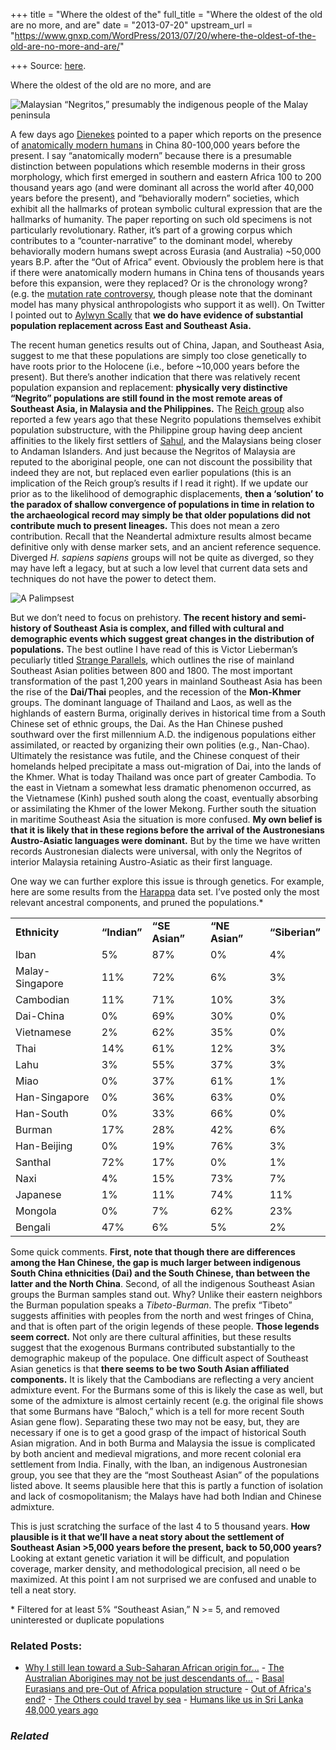 +++
title = "Where the oldest of the"
full_title = "Where the oldest of the old are no more, and are"
date = "2013-07-20"
upstream_url = "https://www.gnxp.com/WordPress/2013/07/20/where-the-oldest-of-the-old-are-no-more-and-are/"

+++
Source: [here](https://www.gnxp.com/WordPress/2013/07/20/where-the-oldest-of-the-old-are-no-more-and-are/).

Where the oldest of the old are no more, and are

![Malaysian “Negritos,” presumably the indigenous people of the Malay peninsula](https://i0.wp.com/blogs.discovermagazine.com/gnxp/files/2013/07/MalaysianNegritos-166x300.png?resize=166%2C300 "MalaysianNegritos")

A few days ago [Dienekes](https://dienekes.blogspot.com/2013/07/81-100-thousand-year-old-modern-humans.html) pointed to a paper which reports on the presence of [anatomically modern humans](http://www.sciencedirect.com/science/article/pii/S004724841300119X) in China 80-100,000 years before the present. I say “anatomically modern” because there is a presumable distinction between populations which resemble moderns in their gross morphology, which first emerged in southern and eastern Africa 100 to 200 thousand years ago (and were dominant all across the world after 40,000 years before the present), and “behaviorally modern” societies, which exhibit all the hallmarks of protean symbolic cultural expression that are the hallmarks of humanity. The paper reporting on such old specimens is not particularly revolutionary. Rather, it’s part of a growing corpus which contributes to a “counter-narrative” to the dominant model, whereby behaviorally modern humans swept across Eurasia (and Australia) \~50,000 years B.P. after the “Out of Africa” event. Obviously the problem here is that if there were anatomically modern humans in China tens of thousands years before this expansion, were they replaced? Or is the chronology wrong? (e.g. the [mutation rate controversy](http://blogs.discovermagazine.com/gnxp/2013/05/human-mutation-unveiled/), though please note that the dominant model has many physical anthropologists who support it as well). On Twitter I pointed out to [Aylwyn Scally](https://twitter.com/aylwyn_scally) that **we do have evidence of substantial population replacement across East and Southeast Asia.**

The recent human genetics results out of China, Japan, and Southeast Asia, suggest to me that these populations are simply too close genetically to have roots prior to the Holocene (i.e., before \~10,000 years before the present). But there’s another indication that there was relatively recent population expansion and replacement: **physically very distinctive “Negrito” populations are still found in the most remote areas of Southeast Asia, in Malaysia and the Philippines.** The [Reich group](http://www.ncbi.nlm.nih.gov/pmc/articles/PMC3188841/) also reported a few years ago that these Negrito populations themselves exhibit population substructure, with the Philippine group having deep ancient affinities to the likely first settlers of [Sahul](https://en.wikipedia.org/wiki/Sahul_Shelf), and the Malaysians being closer to Andaman Islanders. And just because the Negritos of Malaysia are reputed to the aboriginal people, one can not discount the possibility that indeed they are not, but replaced even earlier populations (this is an implication of the Reich group’s results if I read it right). If we update our prior as to the likelihood of demographic displacements, **then a ‘solution’ to the paradox of shallow convergence of populations in time in relation to the archaeological record may simply be that older populations did not contribute much to present lineages.** This does not mean a zero contribution. Recall that the Neandertal admixture results almost became definitive only with dense marker sets, and an ancient reference sequence. Diverged *H. sapiens sapiens* groups will not be quite as diverged, so they may have left a legacy, but at such a low level that current data sets and techniques do not have the power to detect them.

![A Palimpsest](https://i0.wp.com/blogs.discovermagazine.com/gnxp/files/2013/07/220px-Codex_ephremi.jpg?resize=220%2C122 "220px-Codex_ephremi")

But we don’t need to focus on prehistory. **The recent history and semi-history of Southeast Asia is complex, and filled with cultural and demographic events which suggest great changes in the distribution of populations.** The best outline I have read of this is Victor Lieberman’s peculiarly titled [Strange Parallels](https://www.amazon.com/exec/obidos/ASIN/0521800862/geneexpressio-20), which outlines the rise of mainland Southeast Asian polities between 800 and 1800. The most important transformation of the past 1,200 years in mainland Southeast Asia has been the rise of the **Dai/Thai** peoples, and the recession of the **Mon-Khmer** groups. The dominant language of Thailand and Laos, as well as the highlands of eastern Burma, originally derives in historical time from a South Chinese set of ethnic groups, the Dai. As the Han Chinese pushed southward over the first millennium A.D. the indigenous populations either assimilated, or reacted by organizing their own polities (e.g., Nan-Chao). Ultimately the resistance was futile, and the Chinese conquest of their homelands helped precipitate a mass out-migration of Dai, into the lands of the Khmer. What is today Thailand was once part of greater Cambodia. To the east in Vietnam a somewhat less dramatic phenomenon occurred, as the Vietnamese (Kinh) pushed south along the coast, eventually absorbing or assimilating the Khmer of the lower Mekong. Further south the situation in maritime Southeast Asia the situation is more confused. **My own belief is that it is likely that in these regions before the arrival of the Austronesians Austro-Asiatic languages were dominant.** But by the time we have written records Austronesian dialects were universal, with only the Negritos of interior Malaysia retaining Austro-Asiatic as their first language.

One way we can further explore this issue is through genetics. For example, here are some results from the [Harappa](https://docs.google.com/spreadsheet/ccc?key=0AuW3R0Ys-P4HdDhib1M5OE1wWENNb2haUFFWZzNBMEE) data set. I’ve posted only the most relevant ancestral components, and pruned the populations.\*

|                 |              |                |                |                |
|-----------------|--------------|----------------|----------------|----------------|
| **Ethnicity**   | **“Indian”** | **“SE Asian”** | **“NE Asian”** | **“Siberian”** |
| Iban            | 5%           | 87%            | 0%             | 4%             |
| Malay-Singapore | 11%          | 72%            | 6%             | 3%             |
| Cambodian       | 11%          | 71%            | 10%            | 3%             |
| Dai-China       | 0%           | 69%            | 30%            | 0%             |
| Vietnamese      | 2%           | 62%            | 35%            | 0%             |
| Thai            | 14%          | 61%            | 12%            | 3%             |
| Lahu            | 3%           | 55%            | 37%            | 3%             |
| Miao            | 0%           | 37%            | 61%            | 1%             |
| Han-Singapore   | 0%           | 36%            | 63%            | 0%             |
| Han-South       | 0%           | 33%            | 66%            | 0%             |
| Burman          | 17%          | 28%            | 42%            | 6%             |
| Han-Beijing     | 0%           | 19%            | 76%            | 3%             |
| Santhal         | 72%          | 17%            | 0%             | 1%             |
| Naxi            | 4%           | 15%            | 73%            | 7%             |
| Japanese        | 1%           | 11%            | 74%            | 11%            |
| Mongola         | 0%           | 7%             | 62%            | 23%            |
| Bengali         | 47%          | 6%             | 5%             | 2%             |



Some quick comments. **First, note that though there are differences among the Han Chinese, the gap is much larger between indigenous South China ethnicities (Dai) and the South Chinese, than between the latter and the North China**. Second, of all the indigenous Southeast Asian groups the Burman samples stand out. Why? Unlike their eastern neighbors the Burman population speaks a *Tibeto-Burman*. The prefix “Tibeto” suggests affinities with peoples from the north and west fringes of China, and that is often part of the origin legends of these people. **Those legends seem correct.** Not only are there cultural affinities, but these results suggest that the exogenous Burmans contributed substantially to the demographic makeup of the populace. One difficult aspect of Southeast Asian genetics is that **there seems to be two South Asian affiliated components.** It is likely that the Cambodians are reflecting a very ancient admixture event. For the Burmans some of this is likely the case as well, but some of the admixture is almost certainly recent (e.g. the original file shows that some Burmans have “Baloch,” which is a tell for more recent South Asian gene flow). Separating these two may not be easy, but, they are necessary if one is to get a good grasp of the impact of historical South Asian migration. And in both Burma and Malaysia the issue is complicated by both ancient and medieval migrations, and more recent colonial era settlement from India. Finally, with the Iban, an indigenous Austronesian group, you see that they are the “most Southeast Asian” of the populations listed above. It seems plausible here that this is partly a function of isolation and lack of cosmopolitanism; the Malays have had both Indian and Chinese admixture.

This is just scratching the surface of the last 4 to 5 thousand years. **How plausible is it that we’ll have a neat story about the settlement of Southeast Asian \>5,000 years before the present, back to 50,000 years?** Looking at extant genetic variation it will be difficult, and population coverage, marker density, and methodological precision, all need o be maximized. At this point I am not surprised we are confused and unable to tell a neat story.

\* Filtered for at least 5% “Southeast Asian,” N \>= 5, and removed uninterested or duplicate populations

### Related Posts:

- [Why I still lean toward a Sub-Saharan African origin
  for…](https://www.gnxp.com/WordPress/2016/02/18/why-i-still-lean-toward-a-sub-saharan-african-origin-for-modern-humanity/) - [The Australian Aborigines may not be just descendants
  of…](https://www.gnxp.com/WordPress/2011/09/22/the-australian-aborigines-may-not-be-just-descendants-of-first-settlers/) - [Basal Eurasians and pre-Out of Africa population
  structure](https://www.gnxp.com/WordPress/2014/10/23/basal-eurasians-and-pre-out-of-africa-population-structure/) - [Out of Africa's
  end?](https://www.gnxp.com/WordPress/2011/09/17/out-of-africas-end/) - [The Others could travel by
  sea](https://www.gnxp.com/WordPress/2010/02/16/the-others-could-travel-by-sea/) - [Humans like us in Sri Lanka 48,000 years
  ago](https://www.gnxp.com/WordPress/2020/06/14/humans-like-us-in-sri-lanka-48000-years-ago/)

### *Related*

[](https://www.addtoany.com/add_to/facebook?linkurl=https%3A%2F%2Fwww.gnxp.com%2FWordPress%2F2013%2F07%2F20%2Fwhere-the-oldest-of-the-old-are-no-more-and-are%2F&linkname=Where%20the%20oldest%20of%20the%20old%20are%20no%20more%2C%20and%20are "Facebook")[](https://www.addtoany.com/add_to/twitter?linkurl=https%3A%2F%2Fwww.gnxp.com%2FWordPress%2F2013%2F07%2F20%2Fwhere-the-oldest-of-the-old-are-no-more-and-are%2F&linkname=Where%20the%20oldest%20of%20the%20old%20are%20no%20more%2C%20and%20are "Twitter")[](https://www.addtoany.com/add_to/email?linkurl=https%3A%2F%2Fwww.gnxp.com%2FWordPress%2F2013%2F07%2F20%2Fwhere-the-oldest-of-the-old-are-no-more-and-are%2F&linkname=Where%20the%20oldest%20of%20the%20old%20are%20no%20more%2C%20and%20are "Email")[](https://www.addtoany.com/share)
